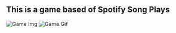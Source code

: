 ## This is a game based of Spotify Song Plays
<img src="https://i.imgur.com/hsM1ctD.png" alt="Game Img" />

<img src="https://i.imgur.com/JVAL8x7.gif" alt="Game Gif" />
